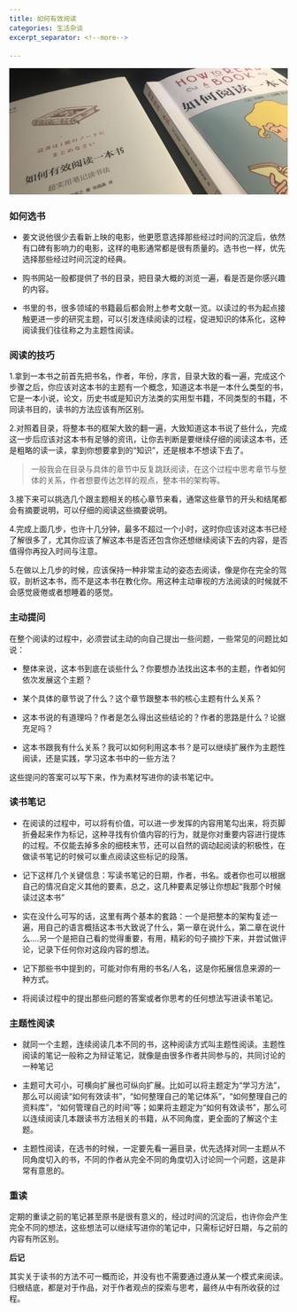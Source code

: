 ```yaml
---
title: 如何有效阅读
categories: 生活杂谈
excerpt_separator: <!--more-->

---
```


![01](/wp-content/uploads/2019/12/01.jpg)

### 如何选书

* 姜文说他很少去看新上映的电影，他更愿意选择那些经过时间的沉淀后，依然有口碑有影响力的电影，这样的电影通常都是很有质量的。选书也一样，优先选择那些经过时间沉淀的经典。

* 购书网站一般都提供了书的目录，把目录大概的浏览一遍，看是否是你感兴趣的内容。

* 书里的书，很多领域的书籍最后都会附上参考文献一览。以读过的书为起点接触更进一步的研究主题，可以引发连续阅读的过程，促进知识的体系化，这种阅读我们往往称之为主题性阅读。

<!--more-->

### 阅读的技巧

1.拿到一本书之前首先把书名，作者，年份，序言，目录大致的看一遍，完成这个步骤之后，你应该对这本书的主题有一个概念，知道这本书是一本什么类型的书，它是一本小说，论文，历史书或是知识方法类的实用型书籍，不同类型的书籍，不同读书目的，读书的方法应该有所区别。



2.对照着目录，将整本书的框架大致的翻一遍，大致知道这本书说了些什么，完成这一步后应该对这本书有足够的资讯，让你去判断是要继续仔细的阅读这本书，还是粗略的读一读，拿到你想要拿到的“知识”，还是根本不想读下去了。

> 一般我会在目录与具体的章节中反复跳跃阅读，在这个过程中思考章节与整体的关系，作者想要传达怎样的观点，整本书的架构等。



3.接下来可以挑选几个跟主题相关的核心章节来看，通常这些章节的开头和结尾都会有摘要说明，可以仔细的阅读这些摘要说明。



4.完成上面几步，也许十几分钟，最多不超过一个小时，这时你应该对这本书已经了解很多了，尤其你应该了解这本书是否还包含你还想继续阅读下去的内容，是否值得你再投入时间与注意。



5.在做以上几步的时候，应该保持一种非常主动的姿态去阅读，像是你在完全的驾驭，剖析这本书，而不是这本书在教化你。用这种主动审视的方法阅读的时候就不会感觉疲倦或者想睡着的感觉。



### 主动提问

在整个阅读的过程中，必须尝试主动的向自己提出一些问题，一些常见的问题比如说：

* 整体来说，这本书到底在谈些什么？你要想办法找出这本书的主题，作者如何依次发展这个主题？

* 某个具体的章节说了什么？这个章节跟整本书的核心主题有什么关系？

* 这本书说的有道理吗？作者是怎么得出这些结论的？作者的思路是什么？论据充足吗？

* 这本书跟我有什么关系？我可以如何利用这本书？是可以继续扩展作为主题性阅读，还是实践，学习这本书中的一些方法？



这些提问的答案可以写下来，作为素材写进你的读书笔记中。





### 读书笔记

* 在阅读的过程中，可以将有价值，可以进一步发挥的内容用笔勾出来，将页脚折叠起来作为标记，这种寻找有价值内容的行为，就是你对重要内容进行提炼的过程。不仅能去掉多余的细枝末节，还可以自然的调动起阅读的积极性，在做读书笔记的时候可以重点阅读这些标记的段落。



* 记下这样几个关键信息：写读书笔记的日期，作者，书名。或者你也可以根据自己的情况自定义其他的要素，总之，这几种要素足够让你想起“我那个时候读过这本书”



* 实在没什么可写的话，这里有两个基本的套路：一个是把整本的架构复述一遍，用自己的语言概括这本书大致说了什么，第一章在说什么，第二章在说什么....另一个是把自己看的觉得重要，有用，精彩的句子摘抄下来，并尝试做评论，记录下任何你对这段内容的想法。



* 记下那些书中提到的，可能对你有用的书名/人名，这是你拓展信息来源的一种方式。



* 将阅读过程中的提出那些问题的答案或者你思考的任何想法写进读书笔记。



### 主题性阅读

* 就同一个主题，连续阅读几本不同的书，这种阅读方式叫主题性阅读。主题性阅读的笔记一般称之为辩证笔记，就像是由很多作者共同参与的，共同讨论的一种笔记

* 主题可大可小，可横向扩展也可纵向扩展。比如可以将主题定为“学习方法”，那么可以阅读“如何有效读书”，“如何整理自己的笔记体系”，“如何整理自己的资料库”，“如何管理自己的时间”等；如果将主题定为“如何有效读书”，那么可以连续阅读几本跟读书方法相关的书籍，从不同角度，更全面的了解这个主题。

* 主题性阅读，在选书的时候，一定要先看一遍目录，优先选择对同一主题从不同角度切入的书，不同的作者从完全不同的角度切入讨论同一个问题，这是非常有意思的。



### 重读

定期的重读之前的笔记甚至原书是很有意义的，经过时间的沉淀后，也许你会产生完全不同的想法，这些想法可以继续写进你的笔记中，只需标记好日期，与之前的内容有所区别。



**后记**

其实关于读书的方法不可一概而论，并没有也不需要通过遵从某一个模式来阅读。归根结底，都是对于作品，对于作者观点的探索与思考，最终从中有所收获的过程。